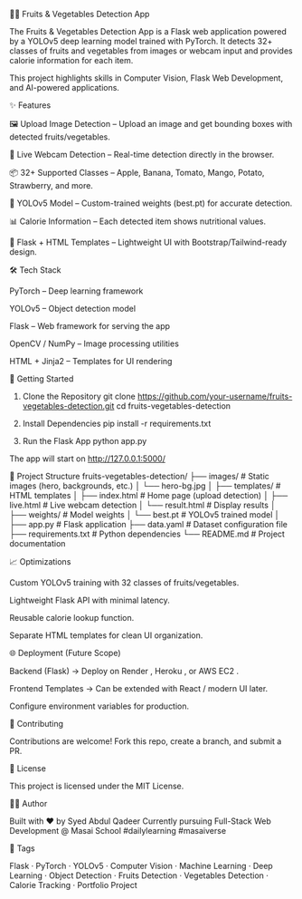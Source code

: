 🥦🍎 Fruits & Vegetables Detection App






The Fruits & Vegetables Detection App is a Flask web application powered by a YOLOv5 deep learning model trained with PyTorch.
It detects 32+ classes of fruits and vegetables from images or webcam input and provides calorie information for each item.

This project highlights skills in Computer Vision, Flask Web Development, and AI-powered applications.

✨ Features

🖼️ Upload Image Detection – Upload an image and get bounding boxes with detected fruits/vegetables.

🎥 Live Webcam Detection – Real-time detection directly in the browser.

📦 32+ Supported Classes – Apple, Banana, Tomato, Mango, Potato, Strawberry, and more.

🔎 YOLOv5 Model – Custom-trained weights (best.pt) for accurate detection.

📊 Calorie Information – Each detected item shows nutritional values.

🎨 Flask + HTML Templates – Lightweight UI with Bootstrap/Tailwind-ready design.

🛠️ Tech Stack

PyTorch – Deep learning framework

YOLOv5 – Object detection model

Flask – Web framework for serving the app

OpenCV / NumPy – Image processing utilities

HTML + Jinja2 – Templates for UI rendering

🚀 Getting Started
1. Clone the Repository
git clone https://github.com/your-username/fruits-vegetables-detection.git
cd fruits-vegetables-detection

2. Install Dependencies
pip install -r requirements.txt

3. Run the Flask App
python app.py


The app will start on http://127.0.0.1:5000/

📂 Project Structure
fruits-vegetables-detection/
├── images/                # Static images (hero, backgrounds, etc.)
│   └── hero-bg.jpg
│
├── templates/             # HTML templates
│   ├── index.html         # Home page (upload detection)
│   ├── live.html          # Live webcam detection
│   └── result.html        # Display results
│
├── weights/               # Model weights
│   └── best.pt            # YOLOv5 trained model
│
├── app.py                 # Flask application
├── data.yaml              # Dataset configuration file
├── requirements.txt       # Python dependencies
└── README.md              # Project documentation

📈 Optimizations

Custom YOLOv5 training with 32 classes of fruits/vegetables.

Lightweight Flask API with minimal latency.

Reusable calorie lookup function.

Separate HTML templates for clean UI organization.

🌐 Deployment (Future Scope)

Backend (Flask) → Deploy on Render
, Heroku
, or AWS EC2
.

Frontend Templates → Can be extended with React / modern UI later.

Configure environment variables for production.

🤝 Contributing

Contributions are welcome! Fork this repo, create a branch, and submit a PR.

📜 License

This project is licensed under the MIT License.

👨‍💻 Author

Built with ❤️ by Syed Abdul Qadeer
Currently pursuing Full-Stack Web Development @ Masai School
#dailylearning #masaiverse

🔖 Tags

Flask · PyTorch · YOLOv5 · Computer Vision · Machine Learning · Deep Learning · Object Detection · Fruits Detection · Vegetables Detection · Calorie Tracking · Portfolio Project
